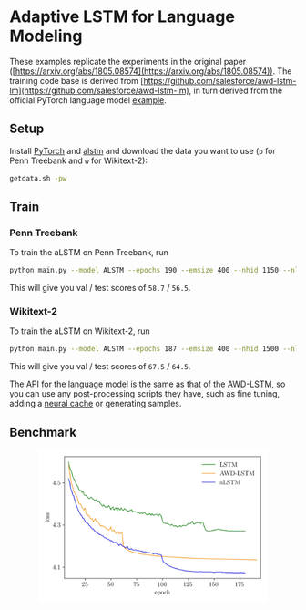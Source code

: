 # Adaptive LSTM for Language Modeling 

These examples replicate the experiments in the original paper ([https://arxiv.org/abs/1805.08574](https://arxiv.org/abs/1805.08574)). The training code base is derived from
[https://github.com/salesforce/awd-lstm-lm](https://github.com/salesforce/awd-lstm-lm), in turn derived from the official PyTorch language model [example](https://github.com/pytorch/examples/tree/master/word_language_model).

## Setup

Install [PyTorch](https://pytorch.org/) and [alstm](https://github.com/flennerhag/alstm) and download the data you want to use (``p`` for Penn Treebank and ``w`` for Wikitext-2):

```bash
getdata.sh -pw 
```

## Train

### Penn Treebank

To train the aLSTM on Penn Treebank, run

```bash
python main.py --model ALSTM --epochs 190 --emsize 400 --nhid 1150 --nlayers 2 --npar 100 --dropouth 0.25 --dropoute 0.16 --dropouti 0.6 --dropouto 0.6 --dropouta 0.1 --wdecay 1e-6 --var-seq --seq-len 70 --batch_size 20 --cut-steps 100 160 --cut-rate 10 --save
```

This will give you val / test scores of ``58.7`` / ``56.5``.

### Wikitext-2

To train the aLSTM on Wikitext-2, run

```bash
python main.py --model ALSTM --epochs 187 --emsize 400 --nhid 1500 --nlayers 2 --npar 100 --dropouth 0.25 --dropoute 0.16 --dropouti 0.6 --dropouto 0.6 --dropouta 0.1 --wdecay 1e-6 --var-seq --seq-len 70 --batch_size 20 --cut-steps 80 160 200 --cut-rate 10 --save --data data/wikitext-2
```

This will give you val / test scores of ``67.5`` / ``64.5``.

The API for the language model is the same as that of the [AWD-LSTM](https://github.com/salesforce/awd-lstm-lm), so you can use any post-processing scripts they have, such as fine tuning, adding a [neural cache](https://arxiv.org/abs/1612.04426) or generating samples. 

## Benchmark

<div align="center">
<img src="valcurve.jpg" width="80%"><br><br>
</div>

